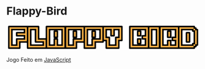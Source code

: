 # Flappy-Bird

<p align="center">
  <img alt="Logo do projeto" src="./logo.png" />
</p>

Jogo Feito em [JavaScript](https://www.javascript.com/)
